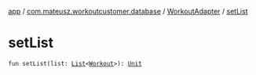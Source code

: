 [app](../../index.md) / [com.mateusz.workoutcustomer.database](../index.md) / [WorkoutAdapter](index.md) / [setList](./set-list.md)

# setList

`fun setList(list: `[`List`](https://kotlinlang.org/api/latest/jvm/stdlib/kotlin.collections/-list/index.html)`<`[`Workout`](../-workout/index.md)`>): `[`Unit`](https://kotlinlang.org/api/latest/jvm/stdlib/kotlin/-unit/index.html)